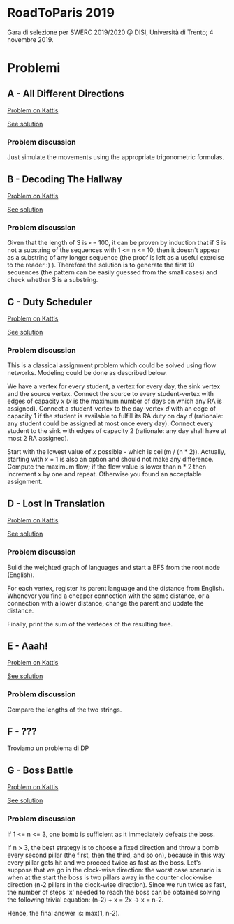 # RoadToParis 2019

Gara di selezione per SWERC 2019/2020 @ DISI, Università di Trento; 4 novembre 2019.

# Problemi

## A - All Different Directions

[Problem on Kattis](https://open.kattis.com/problems/alldifferentdirections)

[See solution](alldifferentdirections.cpp)

### Problem discussion

Just simulate the movements using the appropriate trigonometric formulas.

## B - Decoding The Hallway

[Problem on Kattis](https://open.kattis.com/problems/decodingthehallway)

[See solution](decodingthehallway.cpp)

### Problem discussion

Given that the length of S is <= 100, it can be proven by induction that if S is not a substring of the sequences with 1 <= n <= 10,
then it doesn't appear as a substring of any longer sequence (the proof is left as a useful exercise to the reader :) ).
Therefore the solution is to generate the first 10 sequences (the pattern can be easily guessed from the small cases) and check whether
S is a substring.

## C - Duty Scheduler

[Problem on Kattis](https://open.kattis.com/problems/dutyscheduler)

[See solution](dutyscheduler.cpp)

### Problem discussion

This is a classical assignment problem which could be solved using flow networks. Modeling could be done as described below.

We have a vertex for every student, a vertex for every day, the sink vertex and the source vertex.
Connect the source to every student-vertex with edges of capacity *x* (*x* is the maximum number of days on which any RA is assigned).
Connect a student-vertex to the day-vertex *d* with an edge of capacity 1 if the student is available to fulfill its RA duty on day *d* (rationale: any student could be assigned at most once every day).
Connect every student to the sink with edges of capacity 2 (rationale: any day shall have at most 2 RA assigned).

Start with the lowest value of *x* possible - which is ceil(m / (n * 2)). Actually, starting with *x* = 1 is also an option and should not make any difference.
Compute the maximum flow; if the flow value is lower than n * 2 then increment *x* by one and repeat.
Otherwise you found an acceptable assignment.

## D - Lost In Translation

[Problem on Kattis](https://open.kattis.com/problems/lost)

[See solution](lost.cpp)

### Problem discussion

Build the weighted graph of languages and start a BFS from the root node (English).

For each vertex, register its parent language and the distance from English.
Whenever you find a cheaper connection with the same distance, or a connection with a lower distance, change the parent and update the distance.

Finally, print the sum of the verteces of the resulting tree.

## E - Aaah!

[Problem on Kattis](https://open.kattis.com/problems/aaah)

[See solution](aaah.cpp)

### Problem discussion

Compare the lengths of the two strings.

## F - ???
Troviamo un problema di DP

## G - Boss Battle

[Problem on Kattis](https://open.kattis.com/problems/bossbattle)

[See solution](bossbattle.cpp)

### Problem discussion

If 1 <= n <= 3, one bomb is sufficient as it immediately defeats the boss.

If n > 3, the best strategy is to choose a fixed direction and throw a bomb every second pillar (the first, then the third, and so on),
because in this way every pillar gets hit and we proceed twice as fast as the boss.
Let's suppose that we go in the clock-wise direction: the worst case scenario is when at the start the boss is two pillars away in the
counter clock-wise direction (n-2 pillars in the clock-wise direction). Since we run twice as fast, the number of steps 'x' needed to
reach the boss can be obtained solving the following trivial equation: (n-2) + x = 2x -> x = n-2.

Hence, the final answer is: max(1, n-2).
